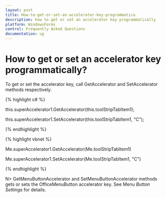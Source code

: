 ```yaml
---
layout: post
title: How-to-get-or-set-an-accelerator-key-programmatica
description: how to get or set an accelerator key programmatically
platform: WindowsForms
control: Frequently Asked Questions
documentation: ug
---
```


# How to get or set an accelerator key programmatically?

To get or set the accelerator key, call GetAccelerator and SetAccelerator methods respectively. 

{% highlight c# %}

this.superAccelerator1.GetAccelerator(this.toolStripTabItem1);

this.superAccelerator1.SetAccelerator(this.toolStripTabItem1, "C");

{% endhighlight  %}

{% highlight vbnet %}

Me.superAccelerator1.GetAccelerator(Me.toolStripTabItem1) 

Me.superAccelerator1.SetAccelerator(Me.toolStripTabItem1, "C") 

{% endhighlight  %}

N> GetMenuButtonAccelerator and SetMenuButtonAccelerator methods gets or sets the OfficeMenuButton accelerator key. See Menu _Button Settings_ for details.

